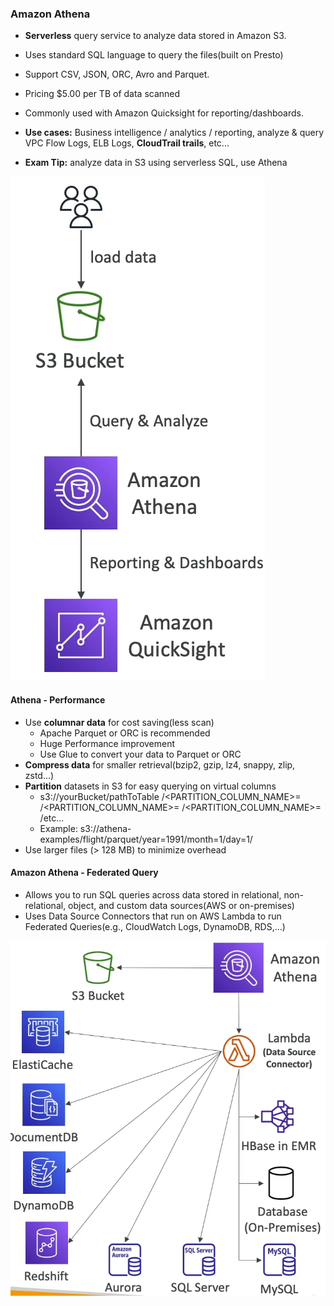 ### Amazon Athena

* **Serverless** query service to analyze data stored in Amazon S3.
* Uses standard SQL language to query the files(built on Presto)
* Support CSV, JSON, ORC, Avro and Parquet.
* Pricing $5.00 per TB of data scanned
* Commonly used with Amazon Quicksight for reporting/dashboards.

* **Use cases:** Business intelligence / analytics / reporting, analyze & query VPC Flow Logs, ELB Logs, **CloudTrail trails**, etc...
* **Exam Tip:** analyze data in S3 using serverless SQL, use Athena

<img src="../images/amazon-athena/amazon-athena-working.png" alt="Amazon Athena working.">


#### Athena - Performance

* Use **columnar data** for cost saving(less scan)
  * Apache Parquet or ORC is recommended
  * Huge Performance improvement
  * Use Glue to convert your data to Parquet or ORC
* **Compress data** for smaller retrieval(bzip2, gzip, lz4, snappy, zlip, zstd...)
* **Partition** datasets in S3 for easy querying on virtual columns
  * s3://yourBucket/pathToTable
                   /<PARTITION_COLUMN_NAME>=<VALUE>
                    /<PARTITION_COLUMN_NAME>=<VALUE>
                        /<PARTITION_COLUMN_NAME>=<VALUE>
                            /etc...
  * Example: s3://athena-examples/flight/parquet/year=1991/month=1/day=1/
* Use larger files (> 128 MB) to minimize overhead

#### Amazon Athena - Federated Query

* Allows you to run SQL queries across data stored in relational, non-relational, object, and custom data sources(AWS or on-premises)
* Uses Data Source Connectors that run on AWS Lambda to run Federated Queries(e.g., CloudWatch Logs, DynamoDB, RDS,...)

<img src="../images/amazon-athena/athena-federated-query.png" alt="Athena Federated Query">